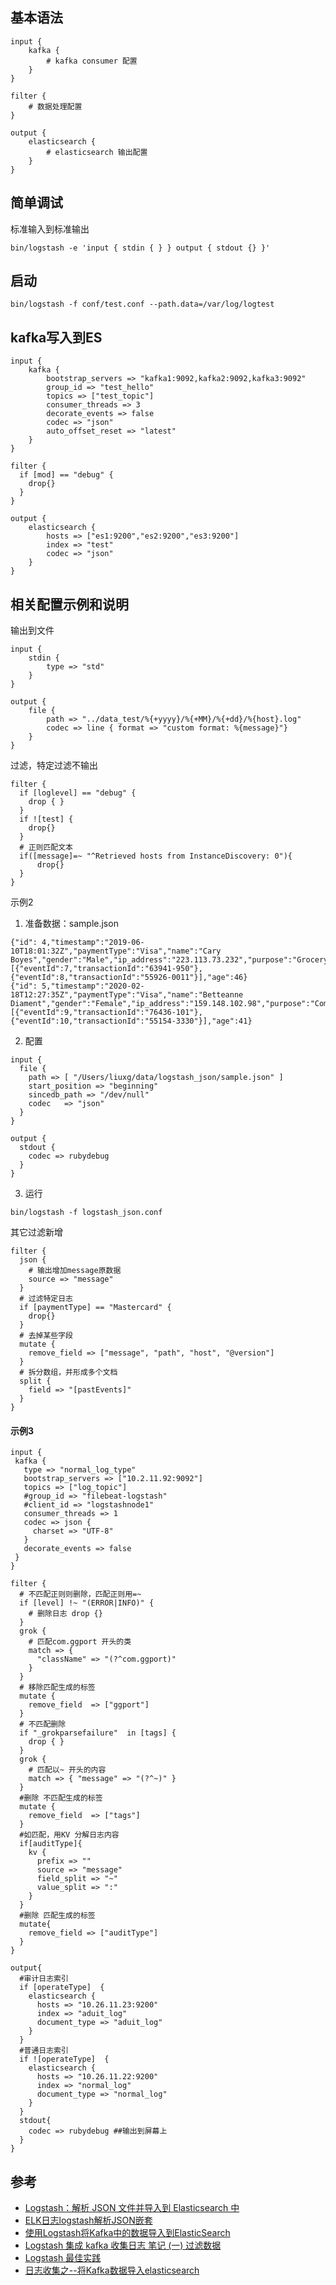 ## 基本语法
```
input {
    kafka {
        # kafka consumer 配置
    }
}

filter {
    # 数据处理配置
}

output {
    elasticsearch {
        # elasticsearch 输出配置
    }
}
```

## 简单调试
标准输入到标准输出
```
bin/logstash -e 'input { stdin { } } output { stdout {} }'
```

## 启动
```
bin/logstash -f conf/test.conf --path.data=/var/log/logtest
```

## kafka写入到ES
```
input {
    kafka {
        bootstrap_servers => "kafka1:9092,kafka2:9092,kafka3:9092"
        group_id => "test_hello"
        topics => ["test_topic"]
        consumer_threads => 3
        decorate_events => false
        codec => "json"
        auto_offset_reset => "latest"
    }
}

filter {
  if [mod] == "debug" {
    drop{}
  }
}

output {
    elasticsearch {
        hosts => ["es1:9200","es2:9200","es3:9200"]
        index => "test"
        codec => "json"
    }
}
```

## 相关配置示例和说明
输出到文件
```
input {
    stdin {
        type => "std"
    }
}

output {
    file {
        path => "../data_test/%{+yyyy}/%{+MM}/%{+dd}/%{host}.log"
        codec => line { format => "custom format: %{message}"}
    }
}
```

过滤，特定过滤不输出
```
filter {
  if [loglevel] == "debug" {
    drop { }
  }
  if ![test] {
    drop{}
  }
  # 正则匹配文本
  if([message]=~ "^Retrieved hosts from InstanceDiscovery: 0"){
      drop{}
  }
}
```

示例2
1. 准备数据：sample.json
```
{"id": 4,"timestamp":"2019-06-10T18:01:32Z","paymentType":"Visa","name":"Cary Boyes","gender":"Male","ip_address":"223.113.73.232","purpose":"Grocery","country":"Pakistan","pastEvents":[{"eventId":7,"transactionId":"63941-950"},{"eventId":8,"transactionId":"55926-0011"}],"age":46}
{"id": 5,"timestamp":"2020-02-18T12:27:35Z","paymentType":"Visa","name":"Betteanne Diament","gender":"Female","ip_address":"159.148.102.98","purpose":"Computers","country":"Brazil","pastEvents":[{"eventId":9,"transactionId":"76436-101"},{"eventId":10,"transactionId":"55154-3330"}],"age":41}
```
2. 配置
```
input {
  file {
    path => [ "/Users/liuxg/data/logstash_json/sample.json" ]
    start_position => "beginning"
    sincedb_path => "/dev/null"
    codec   => "json"
  }
}
 
output {   
  stdout {
    codec => rubydebug
  }
}
```
3. 运行
```
bin/logstash -f logstash_json.conf 
```

其它过滤新增
```
filter {
  json {
    # 输出增加message原数据
    source => "message"
  }
  # 过滤特定日志
  if [paymentType] == "Mastercard" {
    drop{}
  }
  # 去掉某些字段
  mutate {
    remove_field => ["message", "path", "host", "@version"]
  }
  # 拆分数组，并形成多个文档
  split {
    field => "[pastEvents]"
  }
}
```

#### 示例3
```
input {
 kafka {
   type => "normal_log_type" 
   bootstrap_servers => ["10.2.11.92:9092"] 
   topics => ["log_topic"] 
   #group_id => "filebeat-logstash" 
   #client_id => "logstashnode1" 
   consumer_threads => 1 
   codec => json { 
     charset => "UTF-8" 
   } 
   decorate_events => false 
 }
}

filter { 
  # 不匹配正则则删除，匹配正则用=~ 
  if [level] !~ "(ERROR|INFO)" { 
    # 删除日志 drop {} 
  }
  grok { 
    # 匹配com.ggport 开头的类 
    match => { 
      "className" => "(?^com.ggport)" 
    }
  }
  # 移除匹配生成的标签
  mutate { 
    remove_field  => ["ggport"]
  } 
  # 不匹配删除 
  if "_grokparsefailure"  in [tags] { 
    drop { }
  }
  grok { 
    # 匹配以~ 开头的内容
    match => { "message" => "(?^~)" }
  }
  #删除 不匹配生成的标签
  mutate {
    remove_field  => ["tags"]
  }
  #如匹配，用KV 分解日志内容
  if[auditType]{
    kv { 
      prefix => "" 
      source => "message" 
      field_split => "~" 
      value_split => ":" 
    }
  }
  #删除 匹配生成的标签
  mutate{ 
    remove_field => ["auditType"]
  } 
}

output{
  #审计日志索引 
  if [operateType]  { 
    elasticsearch { 
      hosts => "10.26.11.23:9200" 
      index => "aduit_log" 
      document_type => "aduit_log" 
    } 
  } 
  #普通日志索引 
  if ![operateType]  { 
    elasticsearch { 
      hosts => "10.26.11.22:9200" 
      index => "normal_log" 
      document_type => "normal_log" 
    } 
  } 
  stdout{ 
    codec => rubydebug ##输出到屏幕上
  }
}
```


## 参考
* [Logstash：解析 JSON 文件并导入到 Elasticsearch 中](https://blog.csdn.net/UbuntuTouch/article/details/114383426)
* [ELK日志logstash解析JSON嵌套](https://github.com/Xlinlin/SpringCloud-Demo/blob/master/SpringCloud-Demo-Doc/kafka%2Belk/ELK%E6%97%A5%E5%BF%97logstash%E8%A7%A3%E6%9E%90JSON%E5%B5%8C%E5%A5%97.md)
* [使用Logstash将Kafka中的数据导入到ElasticSearch](https://niyanchun.com/export-data-from-kafka-to-es-with-logstash.html)
* [Logstash 集成 kafka 收集日志 笔记 (一) 过滤数据](https://jozdoo.github.io/elk/logstash/2016/10/21/logstash-filter.html)
* [Logstash 最佳实践](https://doc.yonyoucloud.com/doc/logstash-best-practice-cn/index.html)
* [日志收集之--将Kafka数据导入elasticsearch](https://www.cnblogs.com/moonandstar08/p/6556899.html)




